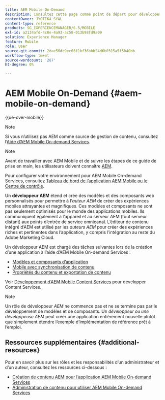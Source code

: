 ```yaml
---
title: AEM Mobile On-Demand
description: Consultez cette page comme point de départ pour développer une application de services à la demande avec AEM (Adobe Experience Manager). La page couvre les sujets pertinents pour le développeur ou la développeuse d’une application.
contentOwner: JYOTIKA SYAL
content-type: reference
products: SG_EXPERIENCEMANAGER/6.5/MOBILE
exl-id: a2134afd-4c0e-4a93-ac58-013b98fd9a09
solution: Experience Manager
feature: Mobile
role: User
source-git-commit: 2dae56dc9ec66f1bf36bbb24d6b0315a5f5040bb
workflow-type: tm+mt
source-wordcount: '287'
ht-degree: 0%

---
```


# AEM Mobile On-Demand {#aem-mobile-on-demand}

{{ue-over-mobile}}

>[!NOTE]
>
>Si vous n’utilisez pas AEM comme source de gestion de contenu, consultez l’[Aide d’AEM Mobile On-demand Services](https://helpx.adobe.com/fr/digital-publishing-solution/topics.html).

>[!NOTE]
>
>Avant de travailler avec AEM Mobile et de suivre les étapes de ce guide de prise en main, les utilisateurs doivent connaître [AEM](/help/sites-deploying/deploy.md).
>
>Pour configurer votre environnement pour AEM Mobile On-demand Services, consultez [Tableau de bord de l’application AEM Mobile ou le Centre de contrôle](/help/mobile/mobile-apps-ondemand-application-dashboard.md).

Un **développeur AEM** étend et crée des modèles et des composants web personnalisés pour permettre à l’*auteur AEM* de créer des expériences mobiles attrayantes et magnifiques. Ces modèles et composants ne sont pas seulement optimisés pour le monde des applications mobiles. Ils communiquent également à l’appareil et au serveur AEM (tout serveur distant) aux points d’entrée de service omnicanal. L’éditeur de contenu intégré d’AEM est utilisé par les *auteurs AEM* pour créer des expériences riches et pertinentes dans l’application, y compris l’intégration au reste du Adobe Marketing Cloud.

Un développeur AEM est chargé des tâches suivantes lors de la création d’une application à l’aide d’AEM Mobile On-demand Services :

* [Modèles et composants d’application](/help/mobile/app-templates-and-components1.md)
* [Mobile avec synchronisation de contenu](/help/mobile/mobile-ondemand-contentsync.md)
* [Propriétés du contenu et exportation de contenu](/help/mobile/on-demand-content-properties-exporting.md)

Voir [Développement d’AEM Mobile Content Services](/help/mobile/developing-content-services.md) pour développer Content Services.

>[!NOTE]
>
>Un rôle de développeur *AEM* ne commence pas et ne se termine pas par le développement de modèles et de composants. Un *développeur ou une développeuse AEM* peut créer une application entièrement nouvelle plutôt que simplement étendre l’exemple d’implémentation de référence prêt à l’emploi.

## Ressources supplémentaires {#additional-resources}

Pour en savoir plus sur les rôles et les responsabilités d’un administrateur et d’un auteur, consultez les ressources ci-dessous :

* [Création de contenu AEM pour l’application AEM Mobile On-demand Services](/help/mobile/mobile-apps-ondemand.md)
* [Administration de contenu pour utiliser AEM Mobile On-demand Services](/help/mobile/aem-mobile.md)
